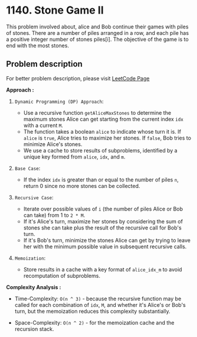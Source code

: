 # 1140. Stone Game II

This problem involved about, alice and Bob continue their games with piles of stones. There are a number of piles arranged in a row, and each pile has a positive integer number of stones piles[i]. The objective of the game is to end with the most stones.

## Problem description

For better problem description, please visit [LeetCode Page](https://leetcode.com/problems/stone-game-ii/description/)

**Approach :**<br/>

1. `Dynamic Programming (DP) Approach`:

    - Use a recursive function `getAliceMaxStones` to determine the maximum stones Alice can get starting from the current index `idx` with a current `M`.
    - The function takes a boolean `alice` to indicate whose turn it is. If `alice` is `true`, Alice tries to maximize her stones. If `false`, Bob tries to minimize Alice's stones.
    - We use a cache to store results of subproblems, identified by a unique key formed from `alice`, `idx`, and `m`.

2. `Base Case`:

    - If the index `idx` is greater than or equal to the number of piles `n`, return 0 since no more stones can be collected.

3. `Recursive Case`:

    - Iterate over possible values of `i` (the number of piles Alice or Bob can take) from 1 to `2 * M`.
    - If it's Alice's turn, maximize her stones by considering the sum of stones she can take plus the result of the recursive call for Bob's turn.
    - If it's Bob's turn, minimize the stones Alice can get by trying to leave her with the minimum possible value in subsequent recursive calls.

4. `Memoization`:
    - Store results in a cache with a key format of `alice_idx_m` to avoid recomputation of subproblems.

**Complexity Analysis :**<br/>

-   Time-Complexity: `O(n ^ 3)` - because the recursive function may be called for each combination of `idx`, `M`, and whether it's Alice's or Bob's turn, but the memoization reduces this complexity substantially.

-   Space-Complexity: `O(n ^ 2)` - for the memoization cache and the recursion stack.